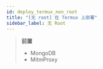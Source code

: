 ```yaml
---
id: deploy_termux_non_root
title: "[无 root] 在 Termux 上部署"
sidebar_label: 无 Root
---
```


> **前置**
> - MongoDB
> - MitmProxy
